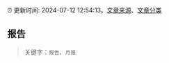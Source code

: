 :alarm_clock: 更新时间: 2024-07-12 12:54:13。[文章来源](/README.md)、[文章分类](/TAGS.md)

## 报告


> 关键字：`报告`、`月报`



